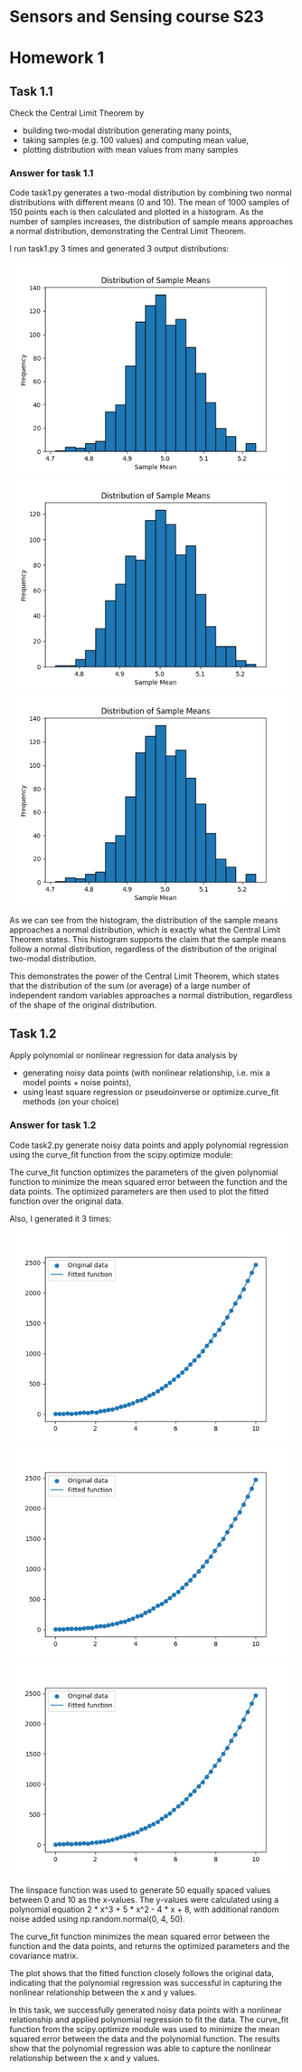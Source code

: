 # Sensors and Sensing course S23

# Homework 1

## Task 1.1
Check the Central Limit Theorem by
- building two-modal distribution generating many points,
- taking samples (e.g. 100 values) and computing mean value,
- plotting distribution with mean values from many samples

### Answer for task 1.1
Code task1.py generates a two-modal distribution by combining two normal distributions with different means (0 and 10). The mean of 1000 samples of 150 points each is then calculated and plotted in a histogram. As the number of samples increases, the distribution of sample means approaches a normal distribution, demonstrating the Central Limit Theorem.

I run task1.py 3 times and generated 3 output distributions:

![](pictures1/myplot.png)
![](pictures1/myplot2.png)
![](pictures1/myplot3.png)

As we can see from the histogram, the distribution of the sample means approaches a normal distribution, which is exactly what the Central Limit Theorem states. This histogram supports the claim that the sample means follow a normal distribution, regardless of the distribution of the original two-modal distribution.

This demonstrates the power of the Central Limit Theorem, which states that the distribution of the sum (or average) of a large number of independent random variables approaches a normal distribution, regardless of the shape of the original distribution.

## Task 1.2

Apply polynomial or nonlinear regression for data analysis by
- generating noisy data points (with nonlinear relationship, i.e. mix a model points + noise points),
- using least square regression or pseudoinverse or optimize.curve_fit methods (on your choice)

### Answer for task 1.2

Code task2.py generate noisy data points and apply polynomial regression using the curve_fit function from the scipy.optimize module:

The curve_fit function optimizes the parameters of the given polynomial function to minimize the mean squared error between the function and the data points. The optimized parameters are then used to plot the fitted function over the original data.

Also, I generated it 3 times:

![](pictures2/myplot.png)
![](pictures2/myplot2.png)
![](pictures2/myplot3.png)

The linspace function was used to generate 50 equally spaced values between 0 and 10 as the x-values. The y-values were calculated using a polynomial equation 2 * x^3 + 5 * x^2 - 4 * x + 8, with additional random noise added using np.random.normal(0, 4, 50).

The curve_fit function minimizes the mean squared error between the function and the data points, and returns the optimized parameters and the covariance matrix.

The plot shows that the fitted function closely follows the original data, indicating that the polynomial regression was successful in capturing the nonlinear relationship between the x and y values.

In this task, we successfully generated noisy data points with a nonlinear relationship and applied polynomial regression to fit the data. The curve_fit function from the scipy.optimize module was used to minimize the mean squared error between the data and the polynomial function. The results show that the polynomial regression was able to capture the nonlinear relationship between the x and y values.
